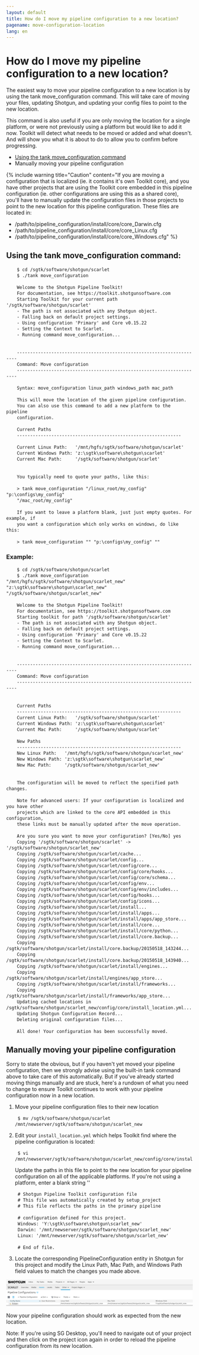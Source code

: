 ```yaml
---
layout: default
title: How do I move my pipeline configuration to a new location?
pagename: move-configuration-location
lang: en
---
```


# How do I move my pipeline configuration to a new location?

The easiest way to move your pipeline configuration to a new location is by using the tank move_configuration command. This will take care of moving your files, updating Shotgun, and updating your config files to point to the new location. 

This command is also useful if you are only moving the location for a single platform, or were not previously using a platform but would like to add it now. Toolkit will detect what needs to be moved or added and what doesn't. And will show you what it is about to do to allow you to confirm before progressing. 

- [Using the tank move_configuration command](#Using-the-tank-move-configuration-command)
- Manually moving your pipeline configuration

{% include warning title="Caution" content="If you are moving a configuration that is localized (ie. it contains it's own Toolkit core), and you have other projects that are using the Toolkit core embedded in this pipeline configuration (ie. other configurations are using this as a shared core), you'll have to manually update the configuration files in those projects to point to the new location for this pipeline configuration. These files are located in:

- /path/to/pipeline_configuration/install/core/core_Darwin.cfg
- /path/to/pipeline_configuration/install/core/core_Linux.cfg
- /path/to/pipeline_configuration/install/core/core_Windows.cfg" %}

 


## Using the tank move_configuration command:

        $ cd /sgtk/software/shotgun/scarlet 
        $ ./tank move_configuration

        Welcome to the Shotgun Pipeline Toolkit!
        For documentation, see https://toolkit.shotgunsoftware.com
        Starting Toolkit for your current path '/sgtk/software/shotgun/scarlet'
        - The path is not associated with any Shotgun object.
        - Falling back on default project settings.
        - Using configuration 'Primary' and Core v0.15.22
        - Setting the Context to Scarlet.
        - Running command move_configuration...


        ----------------------------------------------------------------------
        Command: Move configuration
        ----------------------------------------------------------------------

        Syntax: move_configuration linux_path windows_path mac_path

        This will move the location of the given pipeline configuration.
        You can also use this command to add a new platform to the pipeline
        configuration.

        Current Paths
        --------------------------------------------------------------

        Current Linux Path:   '/mnt/hgfs/sgtk/software/shotgun/scarlet'
        Current Windows Path: 'z:\sgtk\software\shotgun\scarlet'
        Current Mac Path:     '/sgtk/software/shotgun/scarlet'


        You typically need to quote your paths, like this:

        > tank move_configuration "/linux_root/my_config" "p:\configs\my_config"
        "/mac_root/my_config"

        If you want to leave a platform blank, just just empty quotes. For example, if
        you want a configuration which only works on windows, do like this:

        > tank move_configuration "" "p:\configs\my_config" ""
 

### Example:

        $ cd /sgtk/software/shotgun/scarlet 
        $ ./tank move_configuration "/mnt/hgfs/sgtk/software/shotgun/scarlet_new" "z:\sgtk\software\shotgun\scarlet_new" "/sgtk/software/shotgun/scarlet_new"

        Welcome to the Shotgun Pipeline Toolkit!
        For documentation, see https://toolkit.shotgunsoftware.com
        Starting toolkit for path '/sgtk/software/shotgun/scarlet'
        - The path is not associated with any Shotgun object.
        - Falling back on default project settings.
        - Using configuration 'Primary' and Core v0.15.22
        - Setting the Context to Scarlet.
        - Running command move_configuration...


        ----------------------------------------------------------------------
        Command: Move configuration
        ----------------------------------------------------------------------


        Current Paths
        --------------------------------------------------------------
        Current Linux Path:   '/sgtk/software/shotgun/scarlet'
        Current Windows Path: 'z:\sgtk\software\shotgun\scarlet'
        Current Mac Path:     '/sgtk/software/shotgun/scarlet'

        New Paths
        --------------------------------------------------------------
        New Linux Path:   '/mnt/hgfs/sgtk/software/shotgun/scarlet_new'
        New Windows Path: 'z:\sgtk\software\shotgun\scarlet_new'
        New Mac Path:     '/sgtk/software/shotgun/scarlet_new'


        The configuration will be moved to reflect the specified path changes.

        Note for advanced users: If your configuration is localized and you have other
        projects which are linked to the core API embedded in this configuration,
        these links must be manually updated after the move operation.

        Are you sure you want to move your configuration? [Yes/No] yes
        Copying '/sgtk/software/shotgun/scarlet' -> '/sgtk/software/shotgun/scarlet_new'
        Copying /sgtk/software/shotgun/scarlet/cache...
        Copying /sgtk/software/shotgun/scarlet/config...
        Copying /sgtk/software/shotgun/scarlet/config/core...
        Copying /sgtk/software/shotgun/scarlet/config/core/hooks...
        Copying /sgtk/software/shotgun/scarlet/config/core/schema...
        Copying /sgtk/software/shotgun/scarlet/config/env...
        Copying /sgtk/software/shotgun/scarlet/config/env/includes...
        Copying /sgtk/software/shotgun/scarlet/config/hooks...
        Copying /sgtk/software/shotgun/scarlet/config/icons...
        Copying /sgtk/software/shotgun/scarlet/install...
        Copying /sgtk/software/shotgun/scarlet/install/apps...
        Copying /sgtk/software/shotgun/scarlet/install/apps/app_store...
        Copying /sgtk/software/shotgun/scarlet/install/core...
        Copying /sgtk/software/shotgun/scarlet/install/core/python...
        Copying /sgtk/software/shotgun/scarlet/install/core.backup...
        Copying /sgtk/software/shotgun/scarlet/install/core.backup/20150518_143244...
        Copying /sgtk/software/shotgun/scarlet/install/core.backup/20150518_143940...
        Copying /sgtk/software/shotgun/scarlet/install/engines...
        Copying /sgtk/software/shotgun/scarlet/install/engines/app_store...
        Copying /sgtk/software/shotgun/scarlet/install/frameworks...
        Copying /sgtk/software/shotgun/scarlet/install/frameworks/app_store...
        Updating cached locations in /sgtk/software/shotgun/scarlet_new/config/core/install_location.yml...
        Updating Shotgun Configuration Record...
        Deleting original configuration files...

        All done! Your configuration has been successfully moved.
 


## Manually moving your pipeline configuration

Sorry to state the obvious, but if you haven't yet moved your pipeline configuration, then we strongly advise using the built-in tank command above to take care of this automatically. But if you've already started moving things manually and are stuck, here's a rundown of what you need to change to ensure Toolkit continues to work with your pipeline configuration now in a new location.

1. Move your pipeline configuration files to their new location

        $ mv /sgtk/software/shotgun/scarlet /mnt/newserver/sgtk/software/shotgun/scarlet_new

2. Edit your `install_location.yml` which helps Toolkit find where the pipeline configuration is located:

        $ vi /mnt/newserver/sgtk/software/shotgun/scarlet_new/config/core/install_location.yml

    Update the paths in this file to point to the new location for your pipeline configuration on all of the applicable platforms. If you're not using a platform, enter a blank string ''

        # Shotgun Pipeline Toolkit configuration file
        # This file was automatically created by setup_project
        # This file reflects the paths in the primary pipeline

        # configuration defined for this project.
        Windows: 'Y:\sgtk\software\shotgun\scarlet_new'
        Darwin: '/mnt/newserver/sgtk/software/shotgun/scarlet_new'
        Linux: '/mnt/newserver/sgtk/software/shotgun/scarlet_new'

        # End of file.

3. Locate the corresponding PipelineConfiguration entity in Shotgun for this project and modify the Linux Path, Mac Path, and Windows Path field values to match the changes you made above.

![Pipeline Configuration locations in Shotgun.](../../../images/quick-answers/admin/new-pipeline-configuration-locations.png)

Now your pipeline configuration should work as expected from the new location.

Note: If you're using SG Desktop, you'll need to navigate out of your project and then click on the project icon again in order to reload the pipeline configuration from its new location.